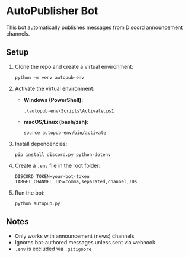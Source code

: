 # AutoPublisher Bot

This bot automatically publishes messages from Discord announcement channels.

## Setup

1. Clone the repo and create a virtual environment:
   ```
   python -m venv autopub-env
   ```

2. Activate the virtual environment:

   - **Windows (PowerShell):**
     ```
     .\autopub-env\Scripts\Activate.ps1
     ```

   - **macOS/Linux (bash/zsh):**
     ```
     source autopub-env/bin/activate
     ```

3. Install dependencies:
   ```
   pip install discord.py python-dotenv
   ```

4. Create a `.env` file in the root folder:
   ```
   DISCORD_TOKEN=your-bot-token
   TARGET_CHANNEL_IDS=comma,separated,channel,IDs
   ```

5. Run the bot:
   ```
   python autopub.py
   ```

## Notes

- Only works with announcement (news) channels
- Ignores bot-authored messages unless sent via webhook
- `.env` is excluded via `.gitignore`
